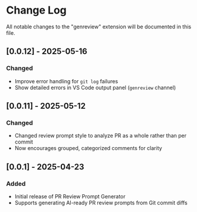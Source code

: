 # Change Log

All notable changes to the "genreview" extension will be documented in this file.

## [0.0.12] - 2025-05-16

### Changed

- Improve error handling for `git log` failures
- Show detailed errors in VS Code output panel (`genreview` channel)

## [0.0.11] - 2025-05-12

### Changed

- Changed review prompt style to analyze PR as a whole rather than per commit
- Now encourages grouped, categorized comments for clarity

## [0.0.1] - 2025-04-23

### Added

- Initial release of PR Review Prompt Generator
- Supports generating AI-ready PR review prompts from Git commit diffs
